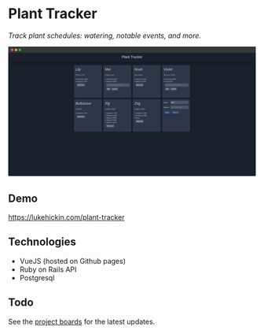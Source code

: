 # Plant Tracker

_Track plant schedules: watering, notable events, and more._

![splash](./demo.png)

## Demo

https://lukehickin.com/plant-tracker

## Technologies

- VueJS (hosted on Github pages)
- Ruby on Rails API
- Postgresql

## Todo

See the [project boards](https://github.com/ekulz/plant-tracker/projects) for the latest updates.
